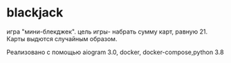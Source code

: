 # blackjack
игра "мини-блекджек".
цель игры- набрать сумму карт, равную 21. Карты выдются случайным образом.

Реализовано с помощью aiogram 3.0, docker, docker-compose,python 3.8
